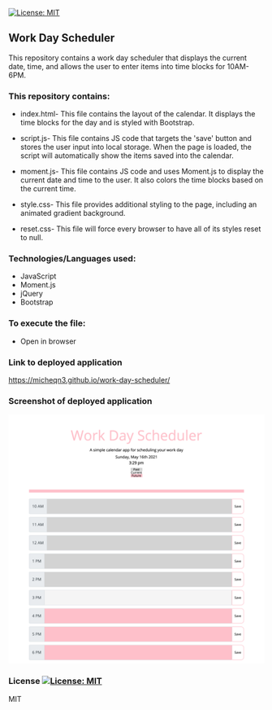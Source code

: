 [![License: MIT](https://img.shields.io/badge/License-MIT-yellow.svg)](https://opensource.org/licenses/MIT)
## Work Day Scheduler

This repository contains a work day scheduler that displays the current date, time, and allows the user to 
enter items into time blocks for 10AM- 6PM. 

### This repository contains: 

  - index.html- This file contains the layout of the calendar. It displays the time blocks for the day and is styled with Bootstrap.

  - script.js- This file contains JS code that targets the 'save' button and stores the user input into local storage. When the page is
  loaded, the script will automatically show the items saved into the calendar. 

  - moment.js- This file contains JS code and uses Moment.js to display the current date and time to the user. It also colors the time blocks
  based on the current time. 

  - style.css- This file provides additional styling to the page, including an animated gradient background.

  - reset.css- This file will force every browser to have all of its styles reset to null.

### Technologies/Languages used: 

  - JavaScript
  - Moment.js
  - jQuery
  - Bootstrap

  
### To execute the file: 
- Open in browser


### Link to deployed application

https://micheqn3.github.io/work-day-scheduler/


### Screenshot of deployed application 

![Screenshot](/Assets/work-day-scheduler.png)

### License [![License: MIT](https://img.shields.io/badge/License-MIT-yellow.svg)](https://opensource.org/licenses/MIT)

MIT 




